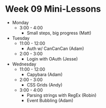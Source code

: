 # Week 09 Mini-Lessons

- Monday
  - 3:00 - 4:00
    - Small steps, big progress (Matt)
- Tuesday
  - 11:00 - 12:00
    - Auth w/ CanCanCan (Adam) 
  - 2:00 - 3:00
    - Login with OAuth (Jesse)
- Wednesday
  - 11:00 - 12:00
    - Capybara (Adam) 
  - 2:00 - 3:00
    - CSS Grids (Andy)
  - 3:00 - 4:00
    - Parsing strings with RegEx (Robin)
    - Event Bubbling (Adam)

